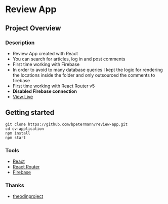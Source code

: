 # Review App

## Project Overview

### Description
- Review App created with React
- You can search for articles, log in and post comments
- First time working with Firebase
- In order to avoid to many database queries I kept the logic for rendering the locations inside the folder and only outsourced the comments to firebase
- First time working with React Router v5
- **Disabled Firebase connection**
- [View Live](https://bpetermann.github.io/review-app/)

## Getting started

```
git clone https://github.com/bpetermann/review-app.git
cd cv-application
npm install
npm start
```

### Tools
- [React](https://reactjs.org/)
- [React Router](https://reactrouter.com/)
- [Firebase](https://firebase.google.com/)

### Thanks
- [theodinproject](https://www.theodinproject.com)<br>
